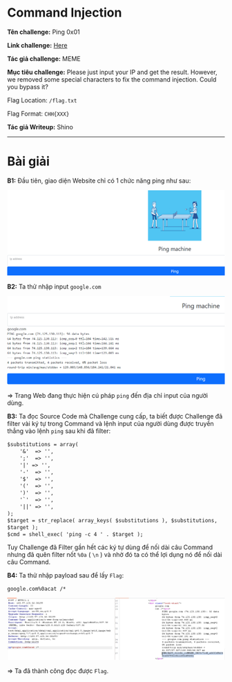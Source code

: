 # Command Injection

**Tên challenge:** Ping 0x01

**Link challenge:** [Here](https://battle.cookiearena.org/skills-path/os-command-injection/challenge/ping-0x01)

**Tác giả challenge:** MEME

**Mục tiêu challenge:** Please just input your IP and get the result. However, we removed some special characters to fix the command injection. Could you bypass it?

Flag Location: `/flag.txt`

Flag Format: `CHH{XXX}`

**Tác giả Writeup:** Shino

---

# Bài giải

**B1:** Đầu tiên, giao diện Website chỉ có 1 chức năng ping như sau:

![alt text](./images/image.png)

**B2:** Ta thử nhập input `google.com`

![alt text](./images/image-1.png)

=> Trang Web đang thực hiện cú pháp `ping` đến địa chỉ input của người dùng.

**B3:** Ta đọc Source Code mà Challenge cung cấp, ta biết được Challenge đã filter vài ký tự trong Command và lệnh input của người dùng được truyền thẳng vào lệnh `ping` sau khi đã filter:
```
$substitutions = array(
    '&'  => '',
    ';'  => '',
    '|' => '',
    '-'  => '',
    '$'  => '',
    '('  => '',
    ')'  => '',
    '`'  => '',
    '||' => '',
);
$target = str_replace( array_keys( $substitutions ), $substitutions, $target );
$cmd = shell_exec( 'ping -c 4 ' . $target );
```

Tuy Challenge đã Filter gần hết các ký tự dùng để nối dài câu Command nhưng đã quên filter nốt `%0a` ( `\n` ) và nhờ đó ta có thể lợi dụng nó để nối dài câu Command.

**B4:** Ta thử nhập payload sau để lấy `Flag`:
```
google.com%0acat /*
```

![alt text](./images/image-3.png)

=> Ta đã thành công đọc được `Flag`.